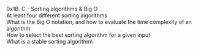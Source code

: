 0x1B. C - Sorting algorithms & Big O\
At least four different sorting algorithms\
What is the Big O notation, and how to evaluate the time complexity of an algorithm\
How to select the best sorting algorithm for a given input\
What is a stable sorting algorithm\
